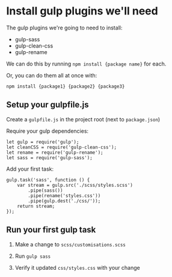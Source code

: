 # Install gulp plugins we'll need

The gulp plugins we're going to need to install:

- gulp-sass
- gulp-clean-css
- gulp-rename

We can do this by running `npm install {package name}` for each.

Or, you can do them all at once with:

`npm install {package1} {package2} {package3}`

## Setup your gulpfile.js

Create a `gulpfile.js` in the project root (next to `package.json`)

Require your gulp dependencies:

```
let gulp = require('gulp');
let cleanCSS = require('gulp-clean-css');
let rename = require('gulp-rename');
let sass = require('gulp-sass');
```

Add your first task:

```
gulp.task('sass', function () {
    var stream = gulp.src('./scss/styles.scss')
        .pipe(sass())
        .pipe(rename('styles.css'))
        .pipe(gulp.dest('./css/'));
    return stream;
});
```

## Run your first gulp task

1) Make a change to `scss/customisations.scss`

1) Run `gulp sass`

1) Verify it updated `css/styles.css` with your change
